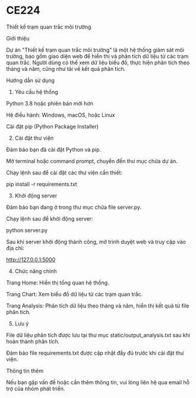 # CE224
Thiết kế trạm quan trắc môi trường

Giới thiệu

Dự án "Thiết kế trạm quan trắc môi trường" là một hệ thống giám sát môi trường, bao gồm giao diện web để hiển thị và phân tích dữ liệu từ các trạm quan trắc. Người dùng có thể xem dữ liệu biểu đồ, thực hiện phân tích theo tháng và năm, cũng như tải về kết quả phân tích.

Hướng dẫn sử dụng

1. Yêu cầu hệ thống

Python 3.8 hoặc phiên bản mới hơn

Hệ điều hành: Windows, macOS, hoặc Linux

Cài đặt pip (Python Package Installer)

2. Cài đặt thư viện

Đảm bảo bạn đã cài đặt Python và pip.

Mở terminal hoặc command prompt, chuyển đến thư mục chứa dự án.

Chạy lệnh sau để cài đặt các thư viện cần thiết:

pip install -r requirements.txt

3. Khởi động server

Đảm bảo bạn đang ở trong thư mục chứa file server.py.

Chạy lệnh sau để khởi động server:

python server.py

Sau khi server khởi động thành công, mở trình duyệt web và truy cập vào địa chỉ:

http://127.0.0.1:5000

4. Chức năng chính

Trang Home: Hiển thị tổng quan hệ thống.

Trang Chart: Xem biểu đồ dữ liệu từ các trạm quan trắc.

Trang Analysis: Phân tích dữ liệu theo tháng và năm, hiển thị kết quả từ file phân tích.

5. Lưu ý

File dữ liệu phân tích được lưu tại thư mục static/output_analysis.txt sau khi hoàn thành phân tích.

Đảm bảo file requirements.txt được cập nhật đầy đủ trước khi cài đặt thư viện.

Thông tin thêm

Nếu bạn gặp vấn đề hoặc cần thêm thông tin, vui lòng liên hệ qua email hỗ trợ của nhóm phát triển.